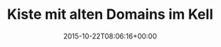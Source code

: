 ---
retweeted: false
source: <a href="http://corebird.baedert.org" rel="nofollow">Corebird</a>
entities:
  hashtags: []
  symbols: []
  user_mentions: []
  urls:
  - url: https://t.co/JvtYIQ9KsK
    expanded_url: http://netzpolizei.org
    display_url: netzpolizei.org
    indices:
    - '78'
    - '101'
display_text_range:
- '0'
- '102'
favorite_count: '3'
id_str: '657105675546468352'
truncated: false
retweet_count: '2'
id: '657105675546468352'
possibly_sensitive: false
created_at: Thu Oct 22 08:06:16 +0000 2015
favorited: false
full_text: Kiste mit alten Domains im Keller gefunden. Braucht jemand wortgewald.de
  oder ?
lang: de
quote_url: http://netzpolizei.org
tags:
- pesos:twitter
date: '2015-10-22T08:06:16+00:00'
src: https://twitter.com/bascht/status/657105675546468352
original_url: https://twitter.com/bascht/status/657105675546468352
type: twitter_tweet
text: Kiste mit alten Domains im Keller gefunden. Braucht jemand wortgewald.de oder
  ?
title: Kiste mit alten Domains im Kell

---